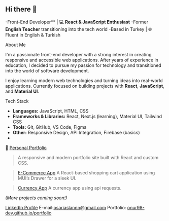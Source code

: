 ## Hi there 👋

-Front-End Developer** | 💻 **React & JavaScript Enthusiast** 
-Former **English Teacher** transitioning into the tech world 
-Based in Turkey | 🌐 Fluent in English & Turkish

About Me

I'm a passionate front-end developer with a strong interest in creating responsive and accessible web applications. After years of experience in education, I decided to pursue my passion for technology and transitioned into the world of software development.

I enjoy learning modern web technologies and turning ideas into real-world applications. Currently focused on building projects with **React**, **JavaScript**, and **Material UI**.

Tech Stack

- **Languages:** JavaScript, HTML, CSS
- **Frameworks & Libraries:** React, Next.js (learning), Material UI, Tailwind CSS
- **Tools:** Git, GitHub, VS Code, Figma
- **Other:** Responsive Design, API Integration, Firebase (basics)
- 
🔹 [Personal Portfolio](https://onur98-dev.github.io/portfolio/)
> A responsive and modern portfolio site built with React and custom CSS.

> [E-Commerce App](https://onur98-dev.github.io/e-commercial/)
> A React-based shopping cart application using MUI’s Drawer for a sleek UI.

> [Currency App](https://onur98-dev.github.io/currency/)
  A currency app using api requests.
> 
*(More projects coming soon!)*

[LinkedIn Profile](https://www.linkedin.com/in/onur-sar%C4%B1aslan-a747a1364/)
E-mail:osariaslannn@gmail.com
Portfolio: [onur98-dev.github.io/portfolio](https://onur98-dev.github.io/portfolio/)
